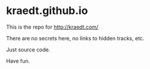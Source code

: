 # kraedt.github.io

This is the repo for http://kraedt.com/

There are no secrets here, no links to hidden tracks, etc.

Just source code.

Have fun.
